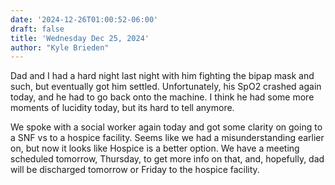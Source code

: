 ```yaml
---
date: '2024-12-26T01:00:52-06:00'
draft: false
title: 'Wednesday Dec 25, 2024'
author: "Kyle Brieden"
---
```


Dad and I had a hard night last night with him fighting the bipap mask and such, but eventually got him settled. Unfortunately, his SpO2 crashed again today, and he had to go back onto the machine. I think he had some more moments of lucidity today, but its hard to tell anymore. 

We spoke with a social worker again today and got some clarity on going to a SNF vs to a hospice facility. Seems like we had a misunderstanding earlier on, but now it looks like Hospice is a better option. We have a meeting scheduled tomorrow, Thursday, to get more info on that, and, hopefully, dad will be discharged tomorrow or Friday to the hospice facility.
